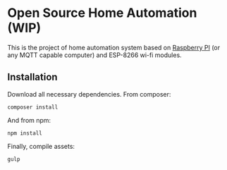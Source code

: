 # Open Source Home Automation **(WIP)**

This is the project of home automation system based on [Raspberry PI](https://www.raspberrypi.org) (or any MQTT capable computer) and ESP-8266 wi-fi modules.

## Installation

Download all necessary dependencies. From composer:

```
composer install
```

And from npm:

```
npm install
```

Finally, compile assets:

```
gulp
```



